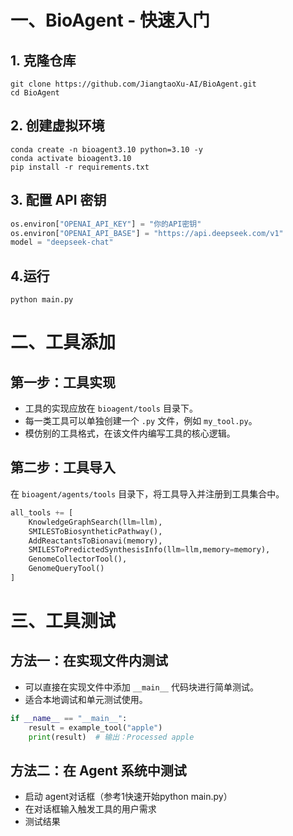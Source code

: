 # 一、BioAgent - 快速入门
## 1. 克隆仓库
```
git clone https://github.com/JiangtaoXu-AI/BioAgent.git
cd BioAgent
```

## 2. 创建虚拟环境
```
conda create -n bioagent3.10 python=3.10 -y
conda activate bioagent3.10
pip install -r requirements.txt
```

## 3. 配置 API 密钥
```python
os.environ["OPENAI_API_KEY"] = "你的API密钥"
os.environ["OPENAI_API_BASE"] = "https://api.deepseek.com/v1"
model = "deepseek-chat"
```
## 4.运行
```
python main.py
```
# 二、工具添加
## 第一步：工具实现

- 工具的实现应放在 `bioagent/tools` 目录下。
- 每一类工具可以单独创建一个 `.py` 文件，例如 `my_tool.py`。
- 模仿别的工具格式，在该文件内编写工具的核心逻辑。

## 第二步：工具导入

在 `bioagent/agents/tools` 目录下，将工具导入并注册到工具集合中。
```python
all_tools += [
    KnowledgeGraphSearch(llm=llm),
    SMILESToBiosyntheticPathway(),
    AddReactantsToBionavi(memory),
    SMILESToPredictedSynthesisInfo(llm=llm,memory=memory),
    GenomeCollectorTool(),
    GenomeQueryTool()
]
```
# 三、工具测试

## 方法一：在实现文件内测试

- 可以直接在实现文件中添加 `__main__` 代码块进行简单测试。
- 适合本地调试和单元测试使用。
```python
if __name__ == "__main__":
    result = example_tool("apple")
    print(result)  # 输出：Processed apple
```
## 方法二：在 Agent 系统中测试
- 启动 agent对话框（参考1快速开始python main.py）
- 在对话框输入触发工具的用户需求
- 测试结果





